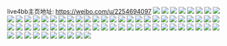 live4bb主页地址: https://weibo.com/u/2254694097 
![](https://wx4.sinaimg.cn/mw2000/8663e6d1ly1h8rjaphkz7j20u0140dok.jpg) 
![](https://wx4.sinaimg.cn/mw2000/8663e6d1ly1h8rjapu48hj21400u00xa.jpg) 
![](https://wx4.sinaimg.cn/mw2000/8663e6d1ly1h8rjaqnkqjj20u0140k0b.jpg) 
![](https://wx4.sinaimg.cn/mw2000/8663e6d1ly1h8rjar4sonj20u014045s.jpg) 
![](https://wx4.sinaimg.cn/mw2000/8663e6d1ly1h8rjaro2f7j212j0u0td4.jpg) 
![](https://wx4.sinaimg.cn/mw2000/8663e6d1ly1h8rjas6gclj20u0140dn3.jpg) 
![](https://wx4.sinaimg.cn/mw2000/8663e6d1ly1h8rjc0wf3rj20u0140gsn.jpg) 
![](https://wx4.sinaimg.cn/mw2000/8663e6d1ly1h8rjc1cxkxj20u01400z5.jpg) 
![](https://wx4.sinaimg.cn/mw2000/8663e6d1ly1h8n3t2wn88j20u0140gt7.jpg) 
![](https://wx4.sinaimg.cn/mw2000/8663e6d1ly1h8n3t1l494j20u0140aiw.jpg) 
![](https://wx4.sinaimg.cn/mw2000/8663e6d1ly1h8n3vnps5aj21400u00zh.jpg) 
![](https://wx4.sinaimg.cn/mw2000/8663e6d1ly1h8n3t6b2cmj20u00u0454.jpg) 
![](https://wx4.sinaimg.cn/mw2000/8663e6d1ly1h8n3t8feevj20u014qte9.jpg) 
![](https://wx4.sinaimg.cn/mw2000/8663e6d1ly1h8n3t9jjljj20u01hcahd.jpg) 
![](https://wx4.sinaimg.cn/mw2000/8663e6d1ly1h8n3ta0i2kj20u01dggri.jpg) 
![](https://wx4.sinaimg.cn/mw2000/8663e6d1ly1h8n3taksq6j20sr12cdm9.jpg) 
![](https://wx4.sinaimg.cn/mw2000/8663e6d1ly1h8n3tbnj3cj20u0140n5a.jpg) 
![](https://wx4.sinaimg.cn/mw2000/8663e6d1ly1h8maj3m5tvj20u01400z8.jpg) 
![](https://wx4.sinaimg.cn/mw2000/8663e6d1ly1h8e0j33kvbj20u01hbdp9.jpg) 
![](https://wx4.sinaimg.cn/mw2000/8663e6d1ly1h8e0j4bqatj20u01hbn6e.jpg) 
![](https://wx4.sinaimg.cn/mw2000/8663e6d1ly1h8e0j4ylyej20u01hb10v.jpg) 
![](https://wx4.sinaimg.cn/mw2000/8663e6d1ly1h8e0j5mimoj20u01hbqeq.jpg) 
![](https://wx4.sinaimg.cn/mw2000/8663e6d1ly1h8e0j67iesj20u01hb7c1.jpg) 
![](https://wx4.sinaimg.cn/mw2000/8663e6d1ly1h8e0j6wi2aj20u01hb7d9.jpg) 
![](https://wx4.sinaimg.cn/mw2000/8663e6d1gy1h83vdx59ldj21400u0qaz.jpg) 
![](https://wx4.sinaimg.cn/mw2000/8663e6d1gy1h83vaa6boaj20u0140tdm.jpg) 
![](https://wx4.sinaimg.cn/mw2000/8663e6d1gy1h83vac065wj20u0140te2.jpg) 
![](https://wx4.sinaimg.cn/mw2000/8663e6d1gy1h83va7xamtj20u01400xm.jpg) 
![](https://wx4.sinaimg.cn/mw2000/8663e6d1gy1h83vaczhw6j20u0140dqs.jpg) 
![](https://wx4.sinaimg.cn/mw2000/8663e6d1gy1h83vae5dyvj20so128q8a.jpg) 
![](https://wx4.sinaimg.cn/mw2000/8663e6d1gy1h83vbq6qf1j20u0140ak4.jpg) 
![](https://wx4.sinaimg.cn/mw2000/8663e6d1gy1h7ogpni4ehj20zk0qoq4f.jpg) 
![](https://wx4.sinaimg.cn/mw2000/8663e6d1gy1h7ogpo6oj9j21ac0q2gqz.jpg) 
![](https://wx4.sinaimg.cn/mw2000/8663e6d1gy1h7ogpop64wj21ac0q20yj.jpg) 
![](https://wx4.sinaimg.cn/mw2000/8663e6d1gy1h7ogpn186zj21ac0q0ten.jpg) 
![](https://wx4.sinaimg.cn/mw2000/8663e6d1gy1h7ogpp758aj20u0140td2.jpg) 
![](https://wx4.sinaimg.cn/mw2000/8663e6d1gy1h7ogpplgh7j20u014042y.jpg) 
![](https://wx4.sinaimg.cn/mw2000/8663e6d1ly1h74lh81ie5j20u0140gv5.jpg) 
![](https://wx4.sinaimg.cn/mw2000/8663e6d1ly1h74lh8mqfej20u0140goz.jpg) 
![](https://wx4.sinaimg.cn/mw2000/8663e6d1ly1h74lh9ziqjj20u00v0whg.jpg) 
![](https://wx4.sinaimg.cn/mw2000/8663e6d1ly1h6qv99hs5oj20u0140gpo.jpg) 
![](https://wx4.sinaimg.cn/mw2000/8663e6d1ly1h6qv9bu6zhj20u0140jvl.jpg) 
![](https://wx4.sinaimg.cn/mw2000/8663e6d1gy1h5bwtjycdyj20u0140wmc.jpg) 
![](https://wx4.sinaimg.cn/mw2000/8663e6d1gy1h5bwtkfny8j20u0140wm5.jpg) 
![](https://wx4.sinaimg.cn/mw2000/8663e6d1gy1h52soj47c6j21400u0q8h.jpg) 
![](https://wx4.sinaimg.cn/mw2000/8663e6d1gy1h52sp35zmmj21400u0wkb.jpg) 
![](https://wx4.sinaimg.cn/mw2000/8663e6d1gy1h52sp3x40cj21400u00xx.jpg) 
![](https://wx4.sinaimg.cn/mw2000/8663e6d1gy1h4vwex98ztj20u0140k6d.jpg) 
![](https://wx4.sinaimg.cn/mw2000/8663e6d1gy1h4vwewdev3j20u0140qgx.jpg) 
![](https://wx4.sinaimg.cn/mw2000/8663e6d1gy1h4vweu7qsaj20u0140dqs.jpg) 
![](https://wx4.sinaimg.cn/mw2000/8663e6d1gy1h4vwese423j20u0190dsk.jpg) 
![](https://wx4.sinaimg.cn/mw2000/8663e6d1gy1h4lei9nd50j20u0141dlp.jpg) 
![](https://wx4.sinaimg.cn/mw2000/8663e6d1gy1h4lei7gxyuj20u01400zi.jpg) 
![](https://wx4.sinaimg.cn/mw2000/8663e6d1gy1h4leuakbsxj20u0140qaw.jpg) 
![](https://wx4.sinaimg.cn/mw2000/8663e6d1gy1h4leif94x5j21900u0499.jpg) 
![](https://wx4.sinaimg.cn/mw2000/8663e6d1gy1h4leuf74etj20u0140tg6.jpg) 
![](https://wx4.sinaimg.cn/mw2000/8663e6d1gy1h4leugd0qcj20u0140th0.jpg) 
![](https://wx4.sinaimg.cn/mw2000/8663e6d1gy1h4b7g42tatj20u0140wln.jpg) 
![](https://wx4.sinaimg.cn/mw2000/8663e6d1gy1h4b7g5bp3fj20u01407ad.jpg) 
![](https://wx4.sinaimg.cn/mw2000/8663e6d1gy1h4b7g5yu1sj20u0140n6l.jpg) 
![](https://wx4.sinaimg.cn/mw2000/8663e6d1gy1h4b7hllaboj20u01407fu.jpg) 
![](https://wx4.sinaimg.cn/mw2000/8663e6d1gy1h4b7g77fgsj20u01407es.jpg) 
![](https://wx4.sinaimg.cn/mw2000/8663e6d1gy1h3nzuqk5q7j20u0140jwn.jpg) 
![](https://wx4.sinaimg.cn/mw2000/8663e6d1gy1h3nzurp6ecj20u0140ae7.jpg) 
![](https://wx4.sinaimg.cn/mw2000/8663e6d1gy1h3nzupjt27j20u01400xk.jpg) 
![](https://wx4.sinaimg.cn/mw2000/8663e6d1gy1h3nzusc3xgj20u0140n1p.jpg) 
![](https://wx4.sinaimg.cn/mw2000/8663e6d1gy1h3nzutqi7tj20u0140gyo.jpg) 
![](https://wx4.sinaimg.cn/mw2000/8663e6d1gy1h3nzuvgbqzj20u0140qf4.jpg) 
